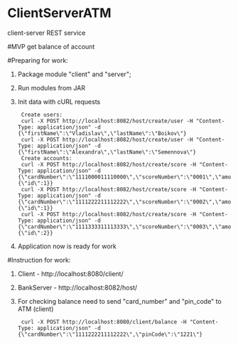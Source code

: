 # ClientServerATM
client-server REST service

#MVP
get balance of account

#Preparing for work:
1. Package module "client" and "server";
2. Run modules from JAR
3. Init data with cURL requests

        Create users:
        curl -X POST http://localhost:8082/host/create/user -H "Content-Type: application/json" -d {\"firstName\":\"Vladislav\",\"lastName\":\"Boikov\"}
        curl -X POST http://localhost:8082/host/create/user -H "Content-Type: application/json" -d {\"firstName\":\"Alexandra\",\"lastName\":\"Semennova\"}
        Create accounts:
        curl -X POST http://localhost:8082/host/create/score -H "Content-Type: application/json" -d {\"cardNumber\":\"1111000011110000\",\"scoreNumber\":\"0001\",\"amount\":\"1090.50\",\"pinCode\":\"1001\",\"user\":{\"id\":1}}
        curl -X POST http://localhost:8082/host/create/score -H "Content-Type: application/json" -d {\"cardNumber\":\"1111222211112222\",\"scoreNumber\":\"0002\",\"amount\":\"390.50\",\"pinCode\":\"1221\",\"user\":{\"id\":1}}
        curl -X POST http://localhost:8082/host/create/score -H "Content-Type: application/json" -d {\"cardNumber\":\"1111333311113333\",\"scoreNumber\":\"0003\",\"amount\":\"4444.50\",\"pinCode\":\"1221\",\"user\":{\"id\":2}}
4. Application now is ready for work

#Instruction for work:
1. Client - http://localhost:8080/client/
2. BankServer - http://localhost:8082/host/
3. For checking balance need to send "card_number" and "pin_code" 
to ATM (client)

        curl -X POST http://localhost:8080/client/balance -H "Content-Type: application/json" -d {\"cardNumber\":\"1111222211112222\",\"pinCode\":\"1221\"}

   
